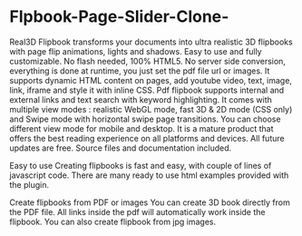 # Flpbook-Page-Slider-Clone-

Real3D Flipbook transforms your documents into ultra realistic 3D flipbooks with page flip animations, lights and shadows. Easy to use and fully customizable. No flash needed, 100% HTML5. No server side conversion, everything is done at runtime, you just set the pdf file url or images. It supports dynamic HTML content on pages, add youtube video, text, image, link, iframe and style it with inline CSS. Pdf flipbook supports internal and external links and text search with keyword highlighting. It comes with multiple view modes : realistic WebGL mode, fast 3D & 2D mode (CSS only) and Swipe mode with horizontal swipe page transitions. You can choose different view mode for mobile and desktop. It is a mature product that offers the best reading experience on all platforms and devices. All future updates are free. Source files and documentation included.

Easy to use
Creating flipbooks is fast and easy, with couple of lines of javascript code. There are many ready to use html examples provided with the plugin.

Create flipbooks from PDF or images
You can create 3D book directly from the PDF file. All links inside the pdf will automatically work inside the flipbook. You can also create flipbook from jpg images.
